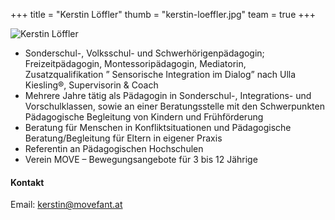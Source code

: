 +++
title = "Kerstin Löffler"
thumb = "kerstin-loeffler.jpg"
team = true
+++

<img class="referentin" src="/referentinnen/kerstin-loeffler.jpg" alt="Kerstin Löffler" />

- Sonderschul-, Volksschul- und Schwerhörigenpädagogin; Freizeitpädagogin, Montessoripädagogin, Mediatorin, Zusatzqualifikation ” Sensorische Integration im Dialog” nach Ulla Kiesling®, Supervisorin & Coach
- Mehrere Jahre tätig als Pädagogin in Sonderschul-, Integrations- und Vorschulklassen, sowie an einer Beratungsstelle mit den Schwerpunkten Pädagogische Begleitung von Kindern und Frühförderung
- Beratung für Menschen in Konfliktsituationen und Pädagogische Beratung/Begleitung für Eltern in eigener Praxis
- Referentin an Pädagogischen Hochschulen  
- Verein MOVE – Bewegungsangebote für 3 bis 12 Jährige

#### Kontakt

Email: [kerstin@movefant.at](mailto:kerstin@movefant.at)
